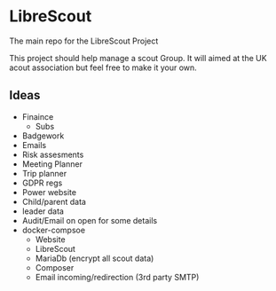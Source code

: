 # LibreScout

The main repo for the LibreScout Project

This project should help manage a scout Group. It will aimed at the UK acout association but feel free to make it your own.

## Ideas

* Finaince
  * Subs
* Badgework
* Emails
* Risk assesments
* Meeting Planner
* Trip planner
* GDPR regs
* Power website
* Child/parent data
* leader data
* Audit/Email on open for some details
* docker-compsoe
  * Website
  * LibreScout
  * MariaDb (encrypt all scout data)
  * Composer
  * Email incoming/redirection (3rd party SMTP)
